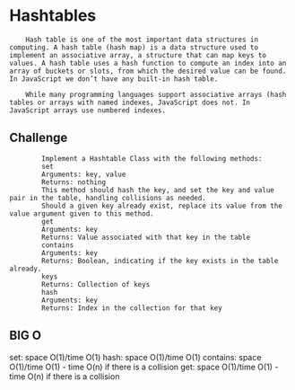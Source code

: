  # Hashtables

        Hash table is one of the most important data structures in computing. A hash table (hash map) is a data structure used to implement an associative array, a structure that can map keys to values. A hash table uses a hash function to compute an index into an array of buckets or slots, from which the desired value can be found. In JavaScript we don’t have any built-in hash table.

        While many programming languages support associative arrays (hash tables or arrays with named indexes, JavaScript does not. In JavaScript arrays use numbered indexes.
 
 ## Challenge         
            Implement a Hashtable Class with the following methods:
            set
            Arguments: key, value
            Returns: nothing
            This method should hash the key, and set the key and value pair in the table, handling collisions as needed.
            Should a given key already exist, replace its value from the value argument given to this method.
            get
            Arguments: key
            Returns: Value associated with that key in the table
            contains
            Arguments: key
            Returns: Boolean, indicating if the key exists in the table already.
            keys
            Returns: Collection of keys
            hash
            Arguments: key
            Returns: Index in the collection for that key


## BIG O
set: space O(1)/time O(1)
hash: space O(1)/time O(1)
contains: space O(1)/time O(1) - time O(n) if there is a collision
get: space O(1)/time O(1) - time O(n) if there is a collision

